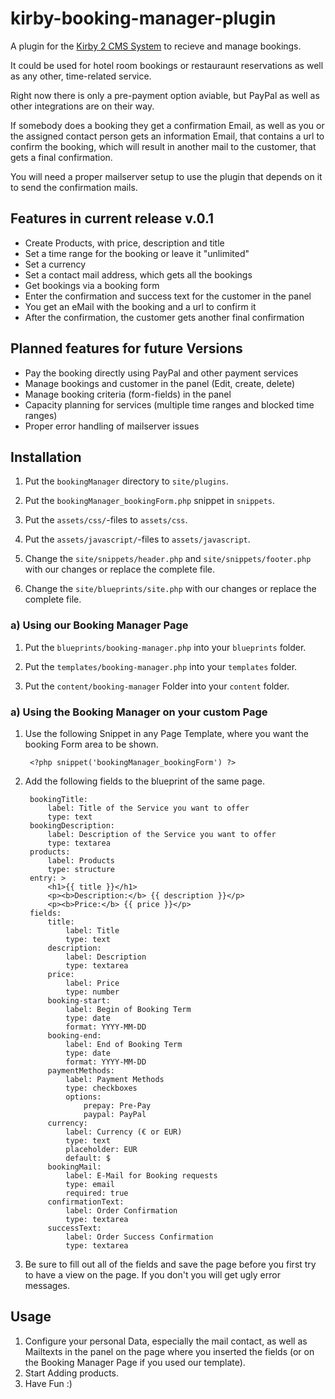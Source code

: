 # kirby-booking-manager-plugin

A plugin for the [Kirby 2 CMS System](http://getkirby.com) to recieve and manage bookings.

It could be used for hotel room bookings or restauraunt reservations as well as any other, time-related service.

Right now there is only a pre-payment option aviable, but PayPal as well as other integrations are on their way.

If somebody does a booking they get a confirmation Email, as well as you or the assigned contact person gets an information Email, that contains a url to confirm the booking, which will result in another mail to the customer, that gets a final confirmation.

You will need a proper mailserver setup to use the plugin that depends on it to send the confirmation mails.

## Features in current release v.0.1

- Create Products, with price, description and title
- Set a time range for the booking or leave it "unlimited"
- Set a currency
- Set a contact mail address, which gets all the bookings
- Get bookings via a booking form
- Enter the confirmation and success text for the customer in the panel
- You get an eMail with the booking and a url to confirm it
- After the confirmation, the customer gets another final confirmation

## Planned features for future Versions

- Pay the booking directly using PayPal and other payment services
- Manage bookings and customer in the panel (Edit, create, delete)
- Manage booking criteria (form-fields) in the panel
- Capacity planning for services (multiple time ranges and blocked time ranges)
- Proper error handling of mailserver issues

## Installation

1. Put the `bookingManager` directory to `site/plugins`.

2. Put the `bookingManager_bookingForm.php` snippet in `snippets`.

3. Put the `assets/css/`-files to `assets/css`.

4. Put the `assets/javascript/`-files to `assets/javascript`.

5. Change the `site/snippets/header.php` and `site/snippets/footer.php` with our changes or replace the complete file. 

6. Change the `site/blueprints/site.php` with our changes or replace the complete file. 


### a) Using our Booking Manager Page

1. Put the `blueprints/booking-manager.php` into your `blueprints` folder.

2. Put the `templates/booking-manager.php` into your `templates` folder.

3. Put the `content/booking-manager` Folder into your `content` folder.


### a) Using the Booking Manager on your custom Page

1. Use the following Snippet in any Page Template, where you want the booking Form area to be shown.

		<?php snippet('bookingManager_bookingForm') ?>

2. Add the following fields to the blueprint of the same page.

		bookingTitle:
			label: Title of the Service you want to offer
			type: text
		bookingDescription:
			label: Description of the Service you want to offer
			type: textarea
		products:
			label: Products
			type: structure
		entry: >
			<h1>{{ title }}</h1>
			<p><b>Description:</b> {{ description }}</p>
			<p><b>Price:</b> {{ price }}</p>
		fields:
			title:
				label: Title
				type: text
			description:
				label: Description
				type: textarea
			price:
				label: Price
				type: number
			booking-start:
				label: Begin of Booking Term
				type: date
				format: YYYY-MM-DD
			booking-end:
				label: End of Booking Term
				type: date
				format: YYYY-MM-DD
			paymentMethods:
				label: Payment Methods
				type: checkboxes
				options:
					prepay: Pre-Pay
					paypal: PayPal
			currency:
				label: Currency (€ or EUR)
				type: text
				placeholder: EUR
				default: $
			bookingMail:
				label: E-Mail for Booking requests
				type: email
				required: true
			confirmationText:
				label: Order Confirmation
				type: textarea
			successText:
				label: Order Success Confirmation
				type: textarea
3. Be sure to fill out all of the fields and save the page before you first try to have a view on the page. If you don't you will get ugly error messages.

## Usage
1. Configure your personal Data, especially the mail contact, as well as Mailtexts in the panel on the page where you inserted the fields (or on the Booking Manager Page if you used our template).
2. Start Adding products.
3. Have Fun :)

